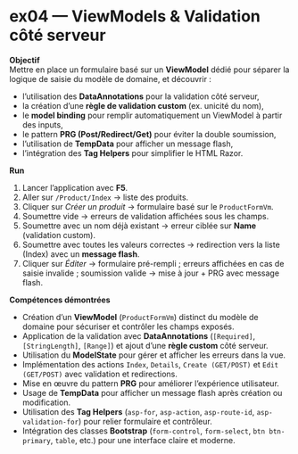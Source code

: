 # ex04 — ViewModels & Validation côté serveur

**Objectif**  
Mettre en place un formulaire basé sur un **ViewModel** dédié pour séparer la logique de saisie du modèle de domaine, et découvrir :  
- l’utilisation des **DataAnnotations** pour la validation côté serveur,  
- la création d’une **règle de validation custom** (ex. unicité du nom),  
- le **model binding** pour remplir automatiquement un ViewModel à partir des inputs,  
- le pattern **PRG (Post/Redirect/Get)** pour éviter la double soumission,  
- l’utilisation de **TempData** pour afficher un message flash,  
- l’intégration des **Tag Helpers** pour simplifier le HTML Razor.

**Run**  
1. Lancer l’application avec **F5**.  
2. Aller sur `/Product/Index` → liste des produits.  
3. Cliquer sur *Créer un produit* → formulaire basé sur le `ProductFormVm`.  
4. Soumettre vide → erreurs de validation affichées sous les champs.  
5. Soumettre avec un nom déjà existant → erreur ciblée sur **Name** (validation custom).  
6. Soumettre avec toutes les valeurs correctes → redirection vers la liste (Index) avec un **message flash**.  
7. Cliquer sur *Éditer* → formulaire pré-rempli ; erreurs affichées en cas de saisie invalide ; soumission valide → mise à jour + PRG avec message flash.

**Compétences démontrées**  
- Création d’un **ViewModel** (`ProductFormVm`) distinct du modèle de domaine pour sécuriser et contrôler les champs exposés.  
- Application de la validation avec **DataAnnotations** (`[Required]`, `[StringLength]`, `[Range]`) et ajout d’une **règle custom** côté serveur.  
- Utilisation du **ModelState** pour gérer et afficher les erreurs dans la vue.  
- Implémentation des actions `Index`, `Details`, `Create (GET/POST)` et `Edit (GET/POST)` avec validation et redirections.  
- Mise en œuvre du pattern **PRG** pour améliorer l’expérience utilisateur.  
- Usage de **TempData** pour afficher un message flash après création ou modification.  
- Utilisation des **Tag Helpers** (`asp-for`, `asp-action`, `asp-route-id`, `asp-validation-for`) pour relier formulaire et contrôleur.  
- Intégration des classes **Bootstrap** (`form-control`, `form-select`, `btn btn-primary`, `table`, etc.) pour une interface claire et moderne.
